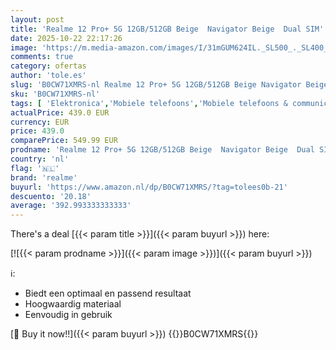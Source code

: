 ```yaml
---
layout: post
title: 'Realme 12 Pro+ 5G 12GB/512GB Beige  Navigator Beige  Dual SIM'
date: 2025-10-22 22:17:26
image: 'https://m.media-amazon.com/images/I/31mGUM624IL._SL500_._SL400_.jpg'
comments: true
category: ofertas
author: 'tole.es'
slug: 'B0CW71XMRS-nl Realme 12 Pro+ 5G 12GB/512GB Beige Navigator Beige Dual SIM'
sku: 'B0CW71XMRS-nl'
tags: [ 'Elektronica','Mobiele telefoons','Mobiele telefoons & communicatieproducten','Simlockvrije & ontgrendelde mobiele telefoons','realme','🇳🇱', ]
actualPrice: 439.0 EUR
currency: EUR
price: 439.0
comparePrice: 549.99 EUR
prodname: 'Realme 12 Pro+ 5G 12GB/512GB Beige  Navigator Beige  Dual SIM'
country: 'nl'
flag: '🇳🇱'
brand: 'realme'
buyurl: 'https://www.amazon.nl/dp/B0CW71XMRS/?tag=tolees0b-21'
descuento: '20.18'
average: '392.993333333333'
---
```


There's a deal [{{< param title >}}]({{< param buyurl >}})  here:

[![{{< param prodname >}}]({{< param image >}})]({{< param buyurl >}})

ℹ️:

- Biedt een optimaal en passend resultaat
- Hoogwaardig materiaal
- Eenvoudig in gebruik

[🛒 Buy it now!!]({{< param buyurl >}})
{{<world>}}B0CW71XMRS{{</world>}}
